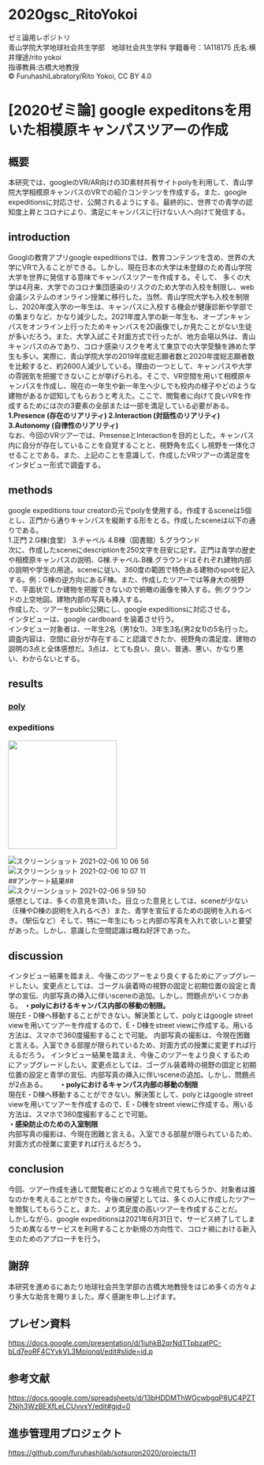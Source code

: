 # **2020gsc_RitoYokoi**  
ゼミ論用レポジトリ  
青山学院大学地球社会共生学部　地球社会共生学科
学籍番号：1A118175  氏名:横井理途/rito yokoi  
指導教員:古橋大地教授  
© FuruhashiLabratory/Rito Yokoi, CC BY 4.0
# **[2020ゼミ論] google expeditonsを用いた相模原キャンパスツアーの作成**

## 概要  
本研究では、googleのVR/AR向けの3D素材共有サイトpolyを利用して、青山学院大学相模原キャンパスのVRでの紹介コンテンツを作成する。また、google expeditionsに対応させ、公開されるようにする。最終的に、世界での青学の認知度上昇とコロナにより、満足にキャンパスに行けない人へ向けて発信する。

## introduction  
Googlの教育アプリgoogle expeditionsでは、教育コンテンツを含め、世界の大学にVRで入ることができる。しかし、現在日本の大学は未登録のため青山学院大学を世界に発信する意味でキャンパスツアーを作成する。そして、 多くの大学は4月来、大学でのコロナ集団感染のリスクのため大学の入校を制限し、web会議システムのオンライン授業に移行した。当然、青山学院大学も入校を制限し、2020年度入学の一年生は、キャンパスに入校する機会が健康診断や学部での集まりなど、かなり減少した。2021年度入学の新一年生も、オープンキャンパスをオンライン上行ったためキャンパスを2D画像でしか見たことがない生徒が多いだろう。また、大学入試こそ対面方式で行ったが、地方会場以外は、青山キャンパスのみであり、コロナ感染リスクを考えて東京での大学受験を諦めた学生も多い。実際に、青山学院大学の2019年度総志願者数と2020年度総志願者数を比較すると、約2600人減少している。理由の一つとして、キャンパスや大学の雰囲気を把握できないことが挙げられる。そこで、VR空間を用いて相模原キャンパスを作成し、現在の一年生や新一年生へ少しでも校内の様子やどのような建物があるか認知してもらおうと考えた。ここで、閲覧者に向けて良いVRを作成するためには次の3要素の全部または一部を満足している必要がある。  
**1.Presence (存在のリアリティ) 2.Interaction (対話性のリアリティ) 3.Autonomy (自律性のリアリティ)**   
なお、今回のVRツアーでは、PresenseとInteractionを目的とした。キャンパス内に自分が存在していることを自覚することと、視野角を広くし視野を一体化させることである。また、上記のことを意識して、作成したVRツアーの満足度をインタビュー形式で調査する。  

## methods  
google expeditions tour creatorの元でpolyを使用する。作成するsceneは5個とし、正門から通りキャンパスを縦断する形をとる。作成したsceneは以下の通りである。  
1.正門 2.G棟(食堂） 3.チャペル 4.B棟（図書館）5.グラウンド  
次に、作成したsceneにdescriptionを250文字を目安に記す。正門は青学の歴史や相模原キャンパスの説明、G棟.チャペル.B棟.グラウンドはそれぞれ建物内部の説明や学生の用途。sceneに従い、360度の範囲で特色ある建物のspotを記入する。例：G棟の逆方向にあるF棟。また、作成したツアーでは等身大の視野で、平面状でしか建物を把握できないので俯瞰の画像を挿入する。例:グラウンドの上空地図。建物内部の写真も挿入する。  
作成した、ツアーをpublic公開にし、google expeditionsに対応させる。  
インタビューは、google cardboard を装着させ行う。  
インタビュー対象者は、一年生2名（男1女1)、3年生3名(男2女1)の5名行った。  
調査内容は、空間に自分が存在すること認識できたか、視野角の満足度、建物の説明の3点と全体感想だ。3点は、とても良い、良い、普通、悪い、かなり悪い、わからないとする。  

## results   
### **[poly](https://poly.google.com/view/5o7vsa-NdeG)** 
### **expeditions**  
<img src="https://user-images.githubusercontent.com/50941295/107104406-d84ee700-6864-11eb-8d70-d7937c1541bd.jpeg" width = "220px" height = "220px">  

![スクリーンショット 2021-02-06 10 06 56](https://user-images.githubusercontent.com/50941295/107104017-4b575e00-6863-11eb-8a41-5241fb6f6bbd.png)  
![スクリーンショット 2021-02-06 10 07 11](https://user-images.githubusercontent.com/50941295/107104171-d46e9500-6863-11eb-98fe-e75718012610.png)  
##アンケート結果##  
![スクリーンショット 2021-02-06 9 59 50](https://user-images.githubusercontent.com/50941295/107104580-9a9e8e00-6865-11eb-9f45-77a0b0111ba0.png)  
感想としては、多くの意見を頂いた。目立った意見としては、sceneが少ない（E棟やD棟の説明を入れるべき）また、青学を宣伝するための説明を入れるべき。（駅伝など）そして、特に一年生にもっと内部の写真を入れて欲しいと要望があった。しかし、意識した空間認識は概ね好評であった。  

## discussion  
インタビュー結果を踏まえ、今後このツアーをより良くするためにアップグレードしたい。変更点としては、ゴーグル装着時の視野の固定と初期位置の設定と青学の宣伝、内部写真の挿入に伴いsceneの追加。しかし、問題点がいくつかある。
**・polyにおけるキャンパス内部の移動の制限。**  
現在E・D棟へ移動することができない。解決策として、polyとはgoogle street viewを用いてツアーを作成するので、E・D棟をstreet viewに作成する。用いる方法は、スマホで360度撮影することで可能。
内部写真の撮影は、今現在困難と言える。入室できる部屋が限られているため、対面方式の授業に変更すれば行えるだろう。 
インタビュー結果を踏まえ、今後このツアーをより良くするためにアップグレードしたい。変更点としては、ゴーグル装着時の視野の固定と初期位置の設定と青学の宣伝、内部写真の挿入に伴いsceneの追加。しかし、問題点が2点ある。　　
**・polyにおけるキャンパス内部の移動の制限**  
現在E・D棟へ移動することができない。解決策として、polyとはgoogle street viewを用いてツアーを作成するので、E・D棟をstreet viewに作成する。用いる方法は、スマホで360度撮影することで可能。  
**・感染防止のための入室制限**  
内部写真の撮影は、今現在困難と言える。入室できる部屋が限られているため、対面方式の授業に変更すれば行えるだろう。 


## conclusion  
今回、ツアー作成を通して閲覧者にどのような視点で見てもらうか、対象者は誰なのかを考えることができた。今後の展望としては、多くの人に作成したツアーを閲覧してもらうこと。また、より満足度の高いツアーを作成することだ。    
しかしながら、google expeditionsは2021年6月31日で、サービス終了してしまうため異なるサービスを利用することか新規の方向性で、コロナ禍における新入生のためのアプローチを行う。

## 謝辞  
本研究を進めるにあたり地球社会共生学部の古橋大地教授をはじめ多くの方々より多大な助言を賜りました。厚く感謝を申し上げます。

## プレゼン資料  

https://docs.google.com/presentation/d/1iuhkB2qrNdTTpbzatPC-bLd7eoRF4CYvkVL3MoionqI/edit#slide=id.p  
## 参考文献  

https://docs.google.com/spreadsheets/d/13bHDDMThWOcwbgqP8UC4PZTZNjh3WzBEXfLeLCUvvxY/edit#gid=0

## 進歩管理用プロジェクト  

https://github.com/furuhashilab/sotsuron2020/projects/11
